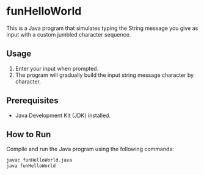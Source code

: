 # funHelloWorld

This is a Java program that simulates typing the String message you give as input with a custom jumbled character sequence.

## Usage

1. Enter your input when prompted.
2. The program will gradually build the input string message character by character.

## Prerequisites

- Java Development Kit (JDK) installed.

## How to Run

Compile and run the Java program using the following commands:

```bash
javac funHelloWorld.java
java funHelloWorld
